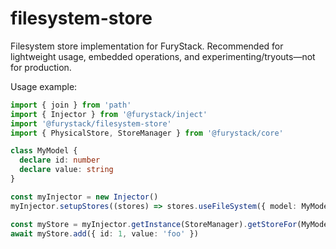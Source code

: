 # filesystem-store

Filesystem store implementation for FuryStack. Recommended for lightweight usage, embedded operations, and experimenting/tryouts—not for production.

Usage example:

```ts
import { join } from 'path'
import { Injector } from '@furystack/inject'
import '@furystack/filesystem-store'
import { PhysicalStore, StoreManager } from '@furystack/core'

class MyModel {
  declare id: number
  declare value: string
}

const myInjector = new Injector()
myInjector.setupStores((stores) => stores.useFileSystem({ model: MyModel, primaryKey: 'id', fileName: 'example.json' }))

const myStore = myInjector.getInstance(StoreManager).getStoreFor(MyModel)
await myStore.add({ id: 1, value: 'foo' })
```
